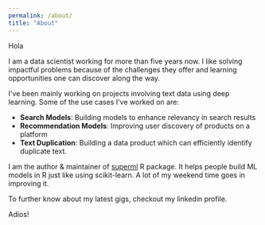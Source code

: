 ```yaml
---
permalink: /about/
title: "About"
---
```


Hola 

I am a data scientist working for more than five years now. I like solving impactful problems because of the challenges they offer and learning opportunities one can discover along the way. 

I've been mainly working on projects involving text data using deep learning. Some of the use cases I've worked on are:

* **Search Models**: Building models to enhance relevancy in search results
* **Recommendation Models**: Improving user discovery of products on a platform
* **Text Duplication**: Building a data product which can efficiently identify duplicate text. 

I am the author & maintainer of [superml](https://saraswatmks.github.io/superml/) R package. It helps people build ML models in R just like using scikit-learn. A lot of my weekend time goes in improving it. 

To further know about my latest gigs, checkout my linkedin profile.

Adios!

